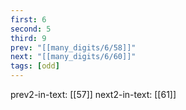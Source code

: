 ```yaml
---
first: 6
second: 5
third: 9
prev: "[[many_digits/6/58]]"
next: "[[many_digits/6/60]]"
tags: [odd]
---
```

prev2-in-text: [[57]]
next2-in-text: [[61]]
